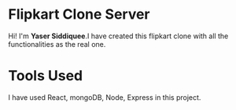 ﻿# Flipkart Clone Server

Hi! I'm **Yaser Siddiquee**.I have created this flipkart clone with all the functionalities as the real one.


# Tools Used
I have used React, mongoDB, Node, Express in this project.
